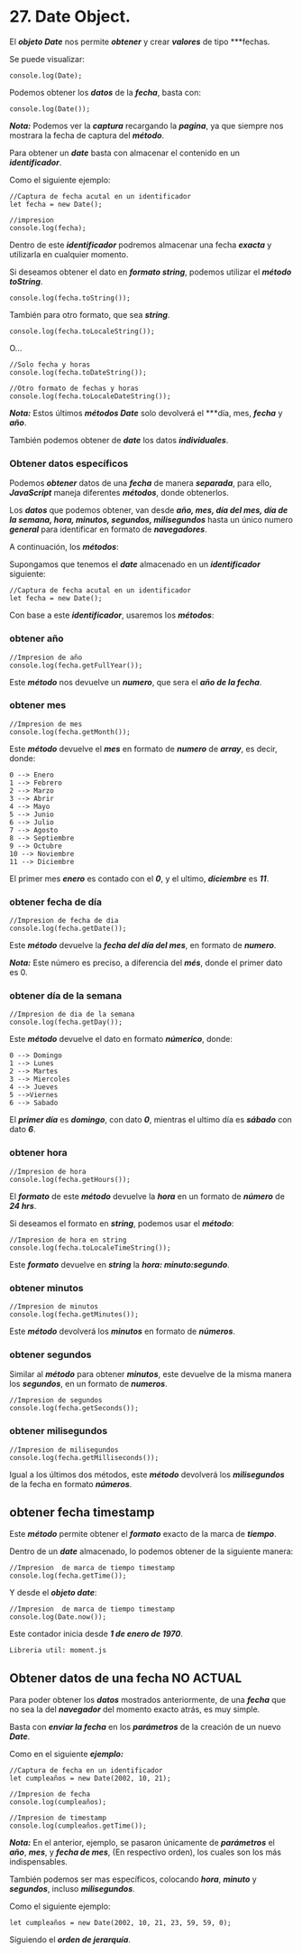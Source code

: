 
# 27. Date Object.

El ***objeto Date*** nos permite ***obtener*** y crear ***valores*** de tipo ***fechas.

Se puede visualizar:

~~~
console.log(Date);
~~~

Podemos obtener los ***datos*** de la ***fecha***, basta con:

~~~
console.log(Date());
~~~

***Nota:*** Podemos ver la ***captura*** recargando la ***pagina***, ya que siempre nos mostrara la fecha de captura del ***método***.

Para obtener un ***date*** basta con almacenar el contenido en un ***identificador***.

Como el siguiente ejemplo: 

~~~
//Captura de fecha acutal en un identificador
let fecha = new Date();

//impresion
console.log(fecha);
~~~

Dentro de este ***identificador*** podremos almacenar una fecha ***exacta*** y utilizarla en cualquier momento.

Si deseamos obtener el dato en ***formato string***, podemos utilizar el ***método toString***.

~~~
console.log(fecha.toString());
~~~

También para otro formato, que sea ***string***.

~~~
console.log(fecha.toLocaleString());
~~~

O...

~~~
//Solo fecha y horas
console.log(fecha.toDateString());

//Otro formato de fechas y horas
console.log(fecha.toLocaleDateString());
~~~

***Nota:*** Estos últimos ***métodos Date*** solo devolverá el ***día,  mes, ***fecha*** y ***año***.

También podemos obtener de ***date*** los datos ***individuales***.

### Obtener datos específicos

Podemos ***obtener*** datos de una ***fecha*** de manera ***separada***, para ello, ***JavaScript*** maneja diferentes ***métodos***, donde obtenerlos.

Los ***datos*** que podemos obtener, van desde ***año, mes, día del mes, día de la semana, hora, minutos, segundos, milisegundos*** hasta un único numero ***general*** para identificar en formato de ***navegadores***.

A continuación, los ***métodos***:

Supongamos que tenemos el ***date*** almacenado en un ***identificador*** siguiente:

~~~
//Captura de fecha acutal en un identificador
let fecha = new Date();
~~~

Con base a este ***identificador***, usaremos los ***métodos***:

### obtener año

~~~
//Impresion de año
console.log(fecha.getFullYear());
~~~

Este ***método*** nos devuelve un ***numero***, que sera el ***año de la fecha***.

### obtener mes

~~~
//Impresion de mes
console.log(fecha.getMonth());
~~~

Este ***método*** devuelve el ***mes*** en formato de ***numero*** de ***array***, es decir, donde:

	0 --> Enero
	1 --> Febrero
	2 --> Marzo
	3 --> Abrir
	4 --> Mayo
	5 --> Junio
	6 --> Julio
	7 --> Agosto
	8 --> Septiembre
	9 --> Octubre
	10 --> Noviembre
	11 --> Diciembre

El primer mes ***enero*** es contado con el ***0***, y el ultimo, ***diciembre*** es ***11***.

### obtener fecha de día

~~~
//Impresion de fecha de dia
console.log(fecha.getDate());
~~~

Este ***método*** devuelve la ***fecha del día del mes***, en formato de ***numero***.

***Nota:*** Este número es preciso, a diferencia del ***més***, donde el primer dato es 0.

### obtener día de la semana

~~~
//Impresion de dia de la semana
console.log(fecha.getDay());
~~~

Este ***método*** devuelve el dato en formato ***númerico***, donde:

	0 --> Domingo
	1 --> Lunes
	2 --> Martes
	3 --> Miercoles
	4 --> Jueves
	5 -->Viernes
	6 --> Sabado

El ***primer día*** es ***domingo***, con dato ***0***, mientras el ultimo día es ***sábado*** con dato ***6***.

### obtener hora

~~~
//Impresion de hora
console.log(fecha.getHours());
~~~

El ***formato*** de este ***método*** devuelve la ***hora*** en un formato de ***número*** de ***24 hrs***.

Si deseamos el formato en ***string***, podemos usar el ***método***:


~~~
//Impresion de hora en string
console.log(fecha.toLocaleTimeString());
~~~

Este ***formato*** devuelve en ***string*** la ***hora: minuto:segundo***.

### obtener minutos

~~~
//Impresion de minutos
console.log(fecha.getMinutes());
~~~

Este ***método*** devolverá los ***minutos*** en formato de ***números***.

### obtener segundos

Similar al ***método*** para obtener ***minutos***, este devuelve de la misma manera los ***segundos***, en un formato de ***numeros***.

~~~
//Impresion de segundos
console.log(fecha.getSeconds());
~~~

### obtener milisegundos

~~~
//Impresion de milisegundos
console.log(fecha.getMilliseconds());
~~~

Igual a los últimos dos métodos, este ***método*** devolverá los ***milisegundos*** de la fecha en formato ***números***.

## obtener fecha timestamp

Este ***método*** permite obtener el ***formato*** exacto de la marca de ***tiempo***.

Dentro de un ***date*** almacenado, lo podemos obtener de la siguiente manera:

~~~
//Impresion  de marca de tiempo timestamp
console.log(fecha.getTime());
~~~

Y desde el ***objeto date***:

~~~
//Impresion  de marca de tiempo timestamp
console.log(Date.now());
~~~

Este contador inicia desde ***1 de enero de 1970***.

	Libreria util: moment.js

## Obtener datos de una fecha NO ACTUAL

Para poder obtener los ***datos*** mostrados anteriormente, de una ***fecha*** que no sea la del ***navegador*** del momento exacto atrás, es muy simple.

Basta con ***enviar la fecha*** en los ***parámetros*** de la creación de un nuevo ***Date***.

Como en el siguiente ***ejemplo:***

~~~
//Captura de fecha en un identificador
let cumpleaños = new Date(2002, 10, 21);

//Impresion de fecha
console.log(cumpleaños);

//Impresion de timestamp
console.log(cumpleaños.getTime());
~~~

***Nota:*** En el anterior, ejemplo, se pasaron únicamente de ***parámetros*** el ***año***, ***mes***, y ***fecha de mes***, (En respectivo orden), los cuales son los más indispensables.

También podemos ser mas específicos, colocando ***hora***, ***minuto*** y ***segundos***, incluso ***milisegundos***.

Como el siguiente ejemplo:

~~~
let cumpleaños = new Date(2002, 10, 21, 23, 59, 59, 0);
~~~

Siguiendo el ***orden de jerarquía***.